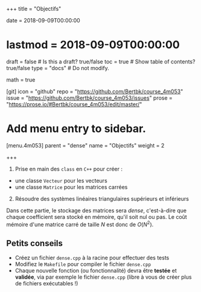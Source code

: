+++
title = "Objectifs"

date = 2018-09-09T00:00:00
# lastmod = 2018-09-09T00:00:00

draft = false  # Is this a draft? true/false
toc = true  # Show table of contents? true/false
type = "docs"  # Do not modify.

math = true

[git]
  icon = "github"
  repo = "https://github.com/Bertbk/course_4m053"
  issue = "https://github.com/Bertbk/course_4m053/issues"
  prose = "https://prose.io/#Bertbk/course_4m053/edit/master/"

# Add menu entry to sidebar.
[menu.4m053]
  parent = "dense"
  name = "Objectifs"
  weight = 2


+++

1. Prise en main des `class` en `C++` pour créer :
  - une classe `Vecteur` pour les vecteurs
  - une classe `Matrice` pour les matrices carrées
2. Résoudre des systèmes linéaires triangulaires supérieurs et inférieurs

Dans cette partie, le stockage des matrices sera *dense*, c'est-à-dire que chaque coefficient sera stocké en mémoire, qu'il soit nul ou pas. Le coût mémoire d'une matrice carré de taille $N$ est donc de $O(N^2)$.

## Petits conseils

- Créez un fichier `dense.cpp` à la racine pour effectuer des tests
- Modifiez le `Makefile` pour compiler le fichier `dense.cpp`
- Chaque nouvelle fonction (ou fonctionnalité) devra être **testée** et **validée**, via par exemple le fichier `dense.cpp` (libre à vous de créer plus de fichiers exécutables !)
